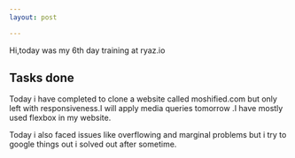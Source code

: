 ```yaml
---
layout: post

---
```

Hi,today was my 6th day training at ryaz.io 
## Tasks done
Today i have completed to clone a website called moshified.com but only left with responsiveness.I will apply media queries tomorrow .I have mostly used flexbox in my website.

Today i also faced issues like overflowing and marginal problems but i try to google things out i solved out after sometime.